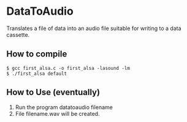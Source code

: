 # DataToAudio
Translates a file of data into an audio file suitable for writing to a data cassette.

## How to compile
```
$ gcc first_alsa.c -o first_alsa -lasound -lm
$ ./first_alsa default
```

## How to Use (eventually)
1. Run the program datatoaudio filename
2. File filename.wav will be created.
